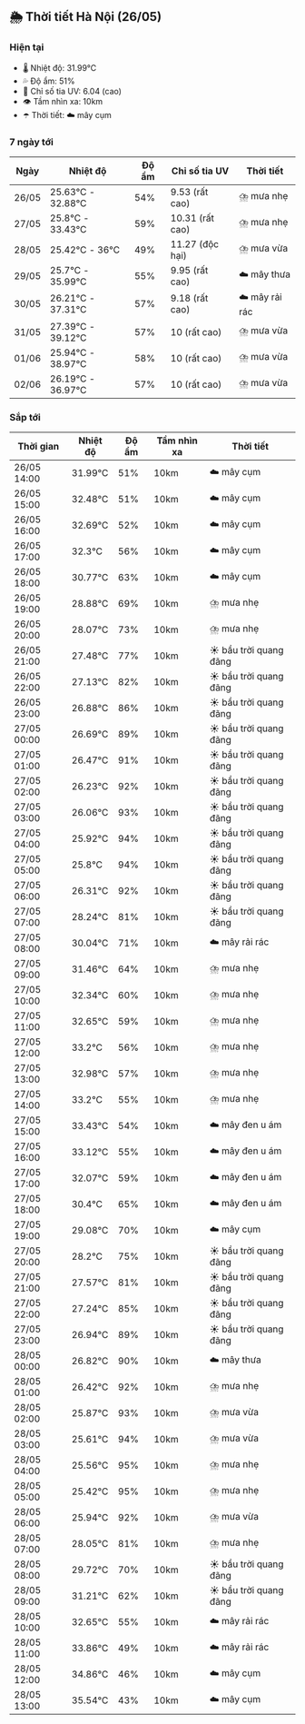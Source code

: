 ## 🌦️ Thời tiết Hà Nội (26/05)

### Hiện tại

- 🌡️ Nhiệt độ: 31.99℃
- 💦 Độ ẩm: 51%
- 🌟 Chỉ số tia UV: 6.04 (cao)
- 👁️ Tầm nhìn xa: 10km
- ☂️ Thời tiết: ☁️ mây cụm

### 7 ngày tới

| Ngày | Nhiệt độ | Độ ẩm | Chỉ số tia UV | Thời tiết |
| --- | --- | --- | --- | --- |
| 26/05 | 25.63℃ - 32.88℃ | 54% | 9.53 (rất cao) | ⛈️ mưa nhẹ |
| 27/05 | 25.8℃ - 33.43℃ | 59% | 10.31 (rất cao) | ⛈️ mưa nhẹ |
| 28/05 | 25.42℃ - 36℃ | 49% | 11.27 (độc hại) | ⛈️ mưa vừa |
| 29/05 | 25.7℃ - 35.99℃ | 55% | 9.95 (rất cao) | ☁️ mây thưa |
| 30/05 | 26.21℃ - 37.31℃ | 57% | 9.18 (rất cao) | ☁️ mây rải rác |
| 31/05 | 27.39℃ - 39.12℃ | 57% | 10 (rất cao) | ⛈️ mưa vừa |
| 01/06 | 25.94℃ - 38.97℃ | 58% | 10 (rất cao) | ⛈️ mưa vừa |
| 02/06 | 26.19℃ - 36.97℃ | 57% | 10 (rất cao) | ⛈️ mưa vừa |

### Sắp tới

| Thời gian | Nhiệt độ | Độ ẩm | Tầm nhìn xa | Thời tiết |
| --- | --- | --- | --- | --- |
| 26/05 14:00 | 31.99℃ | 51% | 10km | ☁️ mây cụm |
| 26/05 15:00 | 32.48℃ | 51% | 10km | ☁️ mây cụm |
| 26/05 16:00 | 32.69℃ | 52% | 10km | ☁️ mây cụm |
| 26/05 17:00 | 32.3℃ | 56% | 10km | ☁️ mây cụm |
| 26/05 18:00 | 30.77℃ | 63% | 10km | ☁️ mây cụm |
| 26/05 19:00 | 28.88℃ | 69% | 10km | ⛈️ mưa nhẹ |
| 26/05 20:00 | 28.07℃ | 73% | 10km | ⛈️ mưa nhẹ |
| 26/05 21:00 | 27.48℃ | 77% | 10km | ☀️ bầu trời quang đãng |
| 26/05 22:00 | 27.13℃ | 82% | 10km | ☀️ bầu trời quang đãng |
| 26/05 23:00 | 26.88℃ | 86% | 10km | ☀️ bầu trời quang đãng |
| 27/05 00:00 | 26.69℃ | 89% | 10km | ☀️ bầu trời quang đãng |
| 27/05 01:00 | 26.47℃ | 91% | 10km | ☀️ bầu trời quang đãng |
| 27/05 02:00 | 26.23℃ | 92% | 10km | ☀️ bầu trời quang đãng |
| 27/05 03:00 | 26.06℃ | 93% | 10km | ☀️ bầu trời quang đãng |
| 27/05 04:00 | 25.92℃ | 94% | 10km | ☀️ bầu trời quang đãng |
| 27/05 05:00 | 25.8℃ | 94% | 10km | ☀️ bầu trời quang đãng |
| 27/05 06:00 | 26.31℃ | 92% | 10km | ☀️ bầu trời quang đãng |
| 27/05 07:00 | 28.24℃ | 81% | 10km | ☀️ bầu trời quang đãng |
| 27/05 08:00 | 30.04℃ | 71% | 10km | ☁️ mây rải rác |
| 27/05 09:00 | 31.46℃ | 64% | 10km | ⛈️ mưa nhẹ |
| 27/05 10:00 | 32.34℃ | 60% | 10km | ⛈️ mưa nhẹ |
| 27/05 11:00 | 32.65℃ | 59% | 10km | ⛈️ mưa nhẹ |
| 27/05 12:00 | 33.2℃ | 56% | 10km | ⛈️ mưa nhẹ |
| 27/05 13:00 | 32.98℃ | 57% | 10km | ⛈️ mưa nhẹ |
| 27/05 14:00 | 33.2℃ | 55% | 10km | ⛈️ mưa nhẹ |
| 27/05 15:00 | 33.43℃ | 54% | 10km | ☁️ mây đen u ám |
| 27/05 16:00 | 33.12℃ | 55% | 10km | ☁️ mây đen u ám |
| 27/05 17:00 | 32.07℃ | 59% | 10km | ☁️ mây đen u ám |
| 27/05 18:00 | 30.4℃ | 65% | 10km | ☁️ mây đen u ám |
| 27/05 19:00 | 29.08℃ | 70% | 10km | ☁️ mây cụm |
| 27/05 20:00 | 28.2℃ | 75% | 10km | ☀️ bầu trời quang đãng |
| 27/05 21:00 | 27.57℃ | 81% | 10km | ☀️ bầu trời quang đãng |
| 27/05 22:00 | 27.24℃ | 85% | 10km | ☀️ bầu trời quang đãng |
| 27/05 23:00 | 26.94℃ | 89% | 10km | ☀️ bầu trời quang đãng |
| 28/05 00:00 | 26.82℃ | 90% | 10km | ☁️ mây thưa |
| 28/05 01:00 | 26.42℃ | 92% | 10km | ⛈️ mưa nhẹ |
| 28/05 02:00 | 25.87℃ | 93% | 10km | ⛈️ mưa vừa |
| 28/05 03:00 | 25.61℃ | 94% | 10km | ⛈️ mưa vừa |
| 28/05 04:00 | 25.56℃ | 95% | 10km | ⛈️ mưa nhẹ |
| 28/05 05:00 | 25.42℃ | 95% | 10km | ⛈️ mưa nhẹ |
| 28/05 06:00 | 25.94℃ | 92% | 10km | ⛈️ mưa vừa |
| 28/05 07:00 | 28.05℃ | 81% | 10km | ⛈️ mưa nhẹ |
| 28/05 08:00 | 29.72℃ | 70% | 10km | ☀️ bầu trời quang đãng |
| 28/05 09:00 | 31.21℃ | 62% | 10km | ☀️ bầu trời quang đãng |
| 28/05 10:00 | 32.65℃ | 55% | 10km | ☁️ mây rải rác |
| 28/05 11:00 | 33.86℃ | 49% | 10km | ☁️ mây rải rác |
| 28/05 12:00 | 34.86℃ | 46% | 10km | ☁️ mây cụm |
| 28/05 13:00 | 35.54℃ | 43% | 10km | ☁️ mây cụm |
